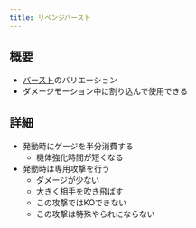 ```yaml
---
title: リベンジバースト
---
```


## 概要
* [バースト](./0303_burst.md)のバリエーション
* ダメージモーション中に割り込んで使用できる

## 詳細
* 発動時にゲージを半分消費する
    * 機体強化時間が短くなる
* 発動時は専用攻撃を行う
    * ダメージが少ない
    * 大きく相手を吹き飛ばす
    * この攻撃ではKOできない
    * この攻撃は特殊やられにならない
